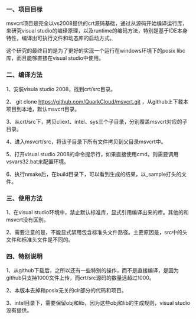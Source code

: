 ### 一、项目目标

msvcrt项目是完全以vs2008提供的crt源码基础，通过从源码开始编译运行库，来研究visual  studio的编译原理，以及runtime的编码方法，特别是基于IDE本身特性，编译出可执行文件和动态库的启动方式。

这个研究的最终目的是为了更好的实现一个运行在windows环境下的posix libc库，而且能够直接在visual studio中使用。

### 二、编译方法

1、安装visula studio 2008，找到crt/src目录。

2、 git clone https://github.com/QuarkCloud/msvcrt.git ，从github上下载本项目到本地，默认msvcrt目录。

3、从crt/src下，拷贝cliext、intel、sys三个子目录，分别覆盖msvcrt对应的子目录。

4、进入msvcrt/src，将该子目录下所有文件拷贝到父目录msvcrt中。

5、打开visual studio 2008的命令提示行，如果直接使用cmd，则需要调用vsvars32.bat来配置环境。

6、执行nmake后，在build目录下，可以看到生成的结果，以_sample打头的文件。

### 三、使用方法

1、在visual studio环境中，禁止默认标准库，显式引用编译出来的库。其他的和msvcrt没有区别。

2、需要注意的是，不能显式禁用包含标准头文件路径。主要原因是，src中的头文件和标准头文件是不同的。


### 四、特别说明

1、从github下载后，之所以还有一些特别的操作，而不是直接编译，是因为github只支持1000文件上传，而crt/src源码的数量远超过1000。

2、本版本去掉和posix无关的clr部分的代码和项目。

3、intel目录下，需要保留obj和lib，因为这些obj和lib的生成规则，visual studio没有提供。
